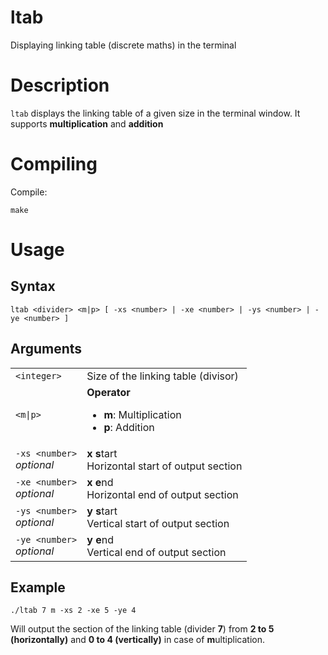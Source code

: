 # ltab
Displaying linking table (discrete maths) in the terminal

# Description
`ltab` displays the linking table of a given size in the terminal window. It supports **multiplication** and **addition**

# Compiling
Compile:
```
make
```

# Usage
## Syntax
```
ltab <divider> <m|p> [ -xs <number> | -xe <number> | -ys <number> | -ye <number> ]
```

## Arguments

<table>
  <tr>
    <td><code>&lt;integer&gt;</code></td>
    <td>Size of the linking table (divisor)</td>
  </tr>
  <tr>
    <td><code>&lt;m|p&gt;</code></td>
    <td><b>Operator</b><br>
      <ul>
        <li><b>m</b>: Multiplication</li>
        <li><b>p</b>: Addition</li>
      </ul>
    </td>
  </tr>

  <tr>
    <td><code>-xs &lt;number&gt;</code><br><i>optional</i></td>
    <td><b>x</b> <b>s</b>tart<br>Horizontal start of output section</td>
  </tr>
    <td><code>-xe &lt;number&gt;</code><br><i>optional</i></td>
    <td><b>x</b> <b>e</b>nd<br>Horizontal end of output section</td>
  </tr>
  <tr>
    <td><code>-ys &lt;number&gt;</code><br><i>optional</i></td>
    <td><b>y</b> <b>s</b>tart<br>Vertical start of output section</td>
  </tr>
  <tr>
    <td><code>-ye &lt;number&gt;</code><br><i>optional</i></td>
    <td><b>y</b> <b>e</b>nd<br>Vertical end of output section</td>
  </tr>
</table>

## Example
```
./ltab 7 m -xs 2 -xe 5 -ye 4
```
Will output the section of the linking table (divider **7**) from **2 to 5 (horizontally)** and **0 to 4 (vertically)** in case of **m**ultiplication.
